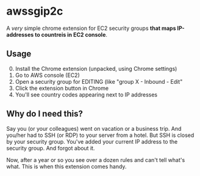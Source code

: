 # awssgip2c

A *very* simple chrome extension for EC2 security groups **that maps IP-addresses to countreis in EC2 console**.

## Usage

0. Install the Chrome extension (unpacked, using Chrome settings)
1. Go to AWS console (EC2)
2. Open a security group for EDITING (like "group X - Inbound - Edit"
3. Click the extension button in Chrome
4. You'll see country codes appearing next to IP addresses

## Why do I need this?

Say you (or your colleagues) went on vacation or a business trip. And you/her had to SSH (or RDP) to your server from a hotel. But SSH is closed by your security group. You've added your current IP address to the security group. And forgot about it.

Now, after a year or so you see over a dozen rules and can't tell what's what. This is when this extension comes handy.
